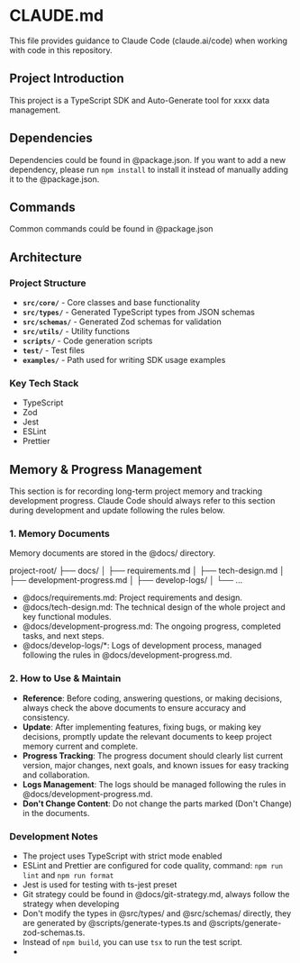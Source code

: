 # CLAUDE.md

This file provides guidance to Claude Code (claude.ai/code) when working with code in this repository.

## Project Introduction

<!-- example-start -->
This project is a TypeScript SDK and Auto-Generate tool for xxxx data management.
<!-- example-end -->

## Dependencies

<!-- example-start -->
Dependencies could be found in @package.json.
If you want to add a new dependency, please run `npm install` to install it instead of manually adding it to the @package.json.
<!-- example-end -->

## Commands

<!-- example-start -->
Common commands could be found in @package.json
<!-- example-end -->

## Architecture

### Project Structure

<!-- example-start -->

- **`src/core/`** - Core classes and base functionality
- **`src/types/`** - Generated TypeScript types from JSON schemas
- **`src/schemas/`** - Generated Zod schemas for validation
- **`src/utils/`** - Utility functions
- **`scripts/`** - Code generation scripts
- **`test/`** - Test files
- **`examples/`** - Path used for writing SDK usage examples
<!-- example-end -->

### Key Tech Stack

<!-- example-start -->
- TypeScript
- Zod
- Jest
- ESLint
- Prettier
<!-- example-end -->

## Memory & Progress Management

This section is for recording long-term project memory and tracking development progress. Claude Code should always refer to this section during development and update following the rules below.

### 1. Memory Documents

Memory documents are stored in the @docs/ directory.

project-root/
├── docs/
│   ├── requirements.md
│   ├── tech-design.md
│   ├── development-progress.md
│   ├── develop-logs/
│   └── ...

- @docs/requirements.md: Project requirements and design.
- @docs/tech-design.md: The technical design of the whole project and key functional modules.
- @docs/development-progress.md: The ongoing progress, completed tasks, and next steps.
- @docs/develop-logs/*: Logs of development process, managed following the rules in @docs/development-progress.md.

### 2. How to Use & Maintain

- **Reference**: Before coding, answering questions, or making decisions, always check the above documents to ensure accuracy and consistency.
- **Update**: After implementing features, fixing bugs, or making key decisions, promptly update the relevant documents to keep project memory current and complete.
- **Progress Tracking**: The progress document should clearly list current version, major changes, next goals, and known issues for easy tracking and collaboration.
- **Logs Management**: The logs should be managed following the rules in @docs/development-progress.md.
- **Don't Change Content**: Do not change the parts marked (Don't Change) in the documents.

### Development Notes

<!-- example-start -->
- The project uses TypeScript with strict mode enabled
- ESLint and Prettier are configured for code quality, command: `npm run lint` and `npm run format`
- Jest is used for testing with ts-jest preset
- Git strategy could be found in @docs/git-strategy.md, always follow the strategy when developing
- Don't modify the types in @src/types/ and @src/schemas/ directly, they are generated by @scripts/generate-types.ts and @scripts/generate-zod-schemas.ts.
- Instead of `npm build`, you can use `tsx` to run the test script.
- <!-- example-end -->
